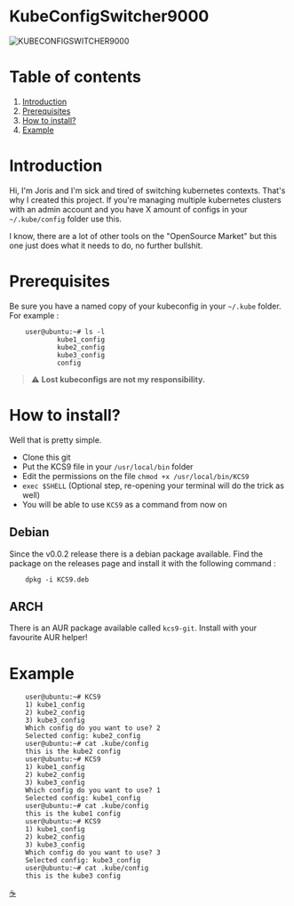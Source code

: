 # KubeConfigSwitcher9000 

![KUBECONFIGSWITCHER9000](mediafiles/kubeconfigswitcher9000.jpg)

# Table of contents

  1. [Introduction](#introduction)
  2. [Prerequisites](#prerequisites)
  3. [How to install?](#how-to-install)
  4. [Example](#example)

# Introduction

Hi, I'm Joris and I'm sick and tired of switching kubernetes contexts. That's why 
I created this project. If you're managing multiple kubernetes clusters with an 
admin account and you have X amount of configs in your `~/.kube/config` folder 
use this. 

I know, there are a lot of other tools on the "OpenSource Market" but this one 
just does what it needs to do, no further bullshit. 

# Prerequisites 

Be sure you have a named copy of your kubeconfig in your `~/.kube` folder. For 
example :

        user@ubuntu:~# ls -l 
                kube1_config
                kube2_config
                kube3_config
                config

> :warning: **Lost kubeconfigs are not my responsibility.**


# How to install? 

Well that is pretty simple. 

* Clone this git 
* Put the KCS9 file in your `/usr/local/bin` folder
* Edit the permissions on the file `chmod +x /usr/local/bin/KCS9`
* `exec $SHELL` (Optional step, re-opening your terminal will do the trick as well) 
* You will be able to use `KCS9` as a command from now on

## Debian

Since the v0.0.2 release there is a debian package available. Find the package 
on the releases page and install it with the following command : 

        dpkg -i KCS9.deb

## ARCH

There is an AUR package available called `kcs9-git`. Install with your favourite AUR helper!

# Example 

        user@ubuntu:~# KCS9
        1) kube1_config
        2) kube2_config
        3) kube3_config
        Which config do you want to use? 2
        Selected config: kube2_config
        user@ubuntu:~# cat .kube/config
        this is the kube2 config
        user@ubuntu:~# KCS9
        1) kube1_config
        2) kube2_config
        3) kube3_config
        Which config do you want to use? 1
        Selected config: kube1_config
        user@ubuntu:~# cat .kube/config
        this is the kube1 config
        user@ubuntu:~# KCS9
        1) kube1_config
        2) kube2_config
        3) kube3_config
        Which config do you want to use? 3
        Selected config: kube3_config
        user@ubuntu:~# cat .kube/config
        this is the kube3 config

[:coffee:](https://www.buymeacoffee.com/kubernetian)
